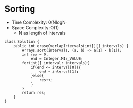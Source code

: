 # Sorting
* Time Complexity: O(NlogN)
* Space Complexity: O(1)
	* N as length of intervals
```
class Solution {
    public int eraseOverlapIntervals(int[][] intervals) {
        Arrays.sort(intervals, (a, b) -> a[1] - b[1]);
        int res = 0,
            end = Integer.MIN_VALUE;
        for(int[] interval: intervals){
            if(end <= interval[0]){
                end = interval[1];
            }else{
                res++;
            }
        }
        return res;
    }
}
```